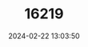 ---
title: "16219"
category: "Pardosa diuturna"
draft: false
date: 2024-02-22 13:03:50
languages:
  English: ["Glacier Bay Wolf Spider"]
---